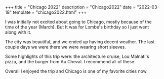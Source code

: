 +++
title = "Chicago 2022"
description = "Chicago2022"
date = "2022-03-18"
template = "chicago2022.html"
+++

I was initially not excited about going to Chicago, mostly because of the time of the year (March).  But It was for Lombe's birthday so I just went along with it.  

The city was beautiful, and we ended up having decent weather.  The last couple days we were there we were wearing short sleeves.  

Some highlights of this trip were: the architecture cruise, Lou Malnati's pizza, and the burger from Au Cheval.  I recommend all of these.  

Overall I enjoyed the trip and Chicago is one of my favorite cities now.  

